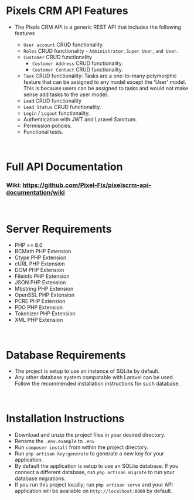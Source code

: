 # **Pixels CRM API Features**

-   The Pixels CRM API is a generic REST API that includes the following features

    -   `User account` CRUD functionality.
    -   `Roles` CRUD functionality - `Administrator`, `Super User`, `and User`.
    -   `Customer` CRUD functionality
        -   `Customer Address` CRUD functionality.
        -   `Customer Contact` CRUD functionality.
    -   `Task` CRUD functionality: Tasks are a one-to-many polymorphic feature that can be assigned to any model except the 'User' model. This is because users can be assigned to tasks and would not make sense add tasks to the user model.
    -   `Lead` CRUD functionality
    -   `Lead Status` CRUD functionality.
    -   `Login` / `Logout` functionality.
    -   Authentication with JWT and Laravel Sanctum.
    -   Permission policies.
    -   Functional tests.

&nbsp;

# **Full API Documentation**

### **Wiki**: https://github.com/Pixel-Fix/pixelscrm-api-documentation/wiki

&nbsp;

# **Server Requirements**

-   PHP >= 8.0
-   BCMath PHP Extension
-   Ctype PHP Extension
-   cURL PHP Extension
-   DOM PHP Extension
-   Fileinfo PHP Extension
-   JSON PHP Extension
-   Mbstring PHP Extension
-   OpenSSL PHP Extension
-   PCRE PHP Extension
-   PDO PHP Extension
-   Tokenizer PHP Extension
-   XML PHP Extension

&nbsp;

# **Database Requirements**

-   The project is setup to use an instance of SQLite by default.
-   Any other database system compatable with Laravel can be used. Follow the recommended installation instructions for such database.

&nbsp;

# **Installation Instructions**

-   Download and unzip the project files in your desired directory.
-   Rename the `.env.example` to `.env`
-   Run `composer install` from within the project directory.
-   Run `php artisan key:generate` to generate a new key for your application.
-   By default the application is setup to use an SQLite database. If you connect a different database, run `php artisan migrate` to run your database migrations.
-   If you run this project locally; run `php artisan serve` and your API application will be available on `http://localhost:8000` by default.
